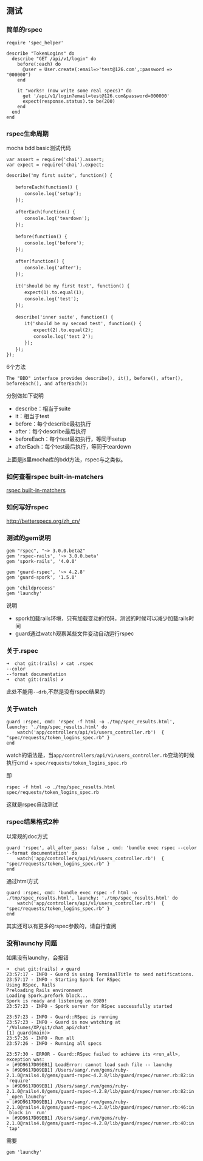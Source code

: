 



## 测试

### 简单的rspec

```
require 'spec_helper'

describe "TokenLogins" do
  describe "GET /api/v1/login" do
	before(:each) do
	  @user = User.create(:email=>'test@126.com',:password => "000000")
	end
	
    it "works! (now write some real specs)" do
      get '/api/v1/login?email=test@126.com&password=000000'
      expect(response.status).to be(200)
    end
  end
end
```

### rspec生命周期

mocha bdd basic测试代码

```
var assert = require('chai').assert;
var expect = require('chai').expect;

describe('my first suite', function() {

　　beforeEach(function() {
　　　　console.log('setup');
　　});

　　afterEach(function() {
　　　　console.log('teardown');
　　});

　　before(function() {
　　　　console.log('before');
　　});

　　after(function() {
　　　　console.log('after');
　　});

　　it('should be my first test', function() {
　　　　expect(1).to.equal(1);
　　　　console.log('test');
　　});

　　describe('inner suite', function() {
　　　　it('should be my second test', function() {
　　　　　　expect(2).to.equal(2);
　　　　　　console.log('test 2');
　　　　});
　　});
});
```

6个方法

```
The "BDD" interface provides describe(), it(), before(), after(), beforeEach(), and afterEach():
```

分别做如下说明

- describe：相当于suite
- it：相当于test
- before：每个describe最初执行
- after：每个describe最后执行
- beforeEach：每个test最初执行，等同于setup
- afterEach：每个test最后执行，等同于teardown


上面是js里mocha库的bdd方法，rspec与之类似。

### 如何查看rspec built-in-matchers

[rspec built-in-matchers](https://www.relishapp.com/rspec/rspec-expectations/docs/built-in-matchers)



### 如何写好rspec

http://betterspecs.org/zh_cn/


### 测试的gem说明

```
gem "rspec", "~> 3.0.0.beta2"
gem 'rspec-rails', '~> 3.0.0.beta'
gem 'spork-rails', '4.0.0'

gem 'guard-rspec', '~> 4.2.8'
gem 'guard-spork', '1.5.0'

gem 'childprocess'
gem 'launchy'
```

说明

- spork加载rails环境，只有加载变动的代码，测试的时候可以减少加载rails时间
- guard通过watch观察某些文件变动自动运行rspec

### 关于.rspec

```
➜  chat git:(rails) ✗ cat .rspec 
--color
--format documentation
➜  chat git:(rails) ✗ 
```

此处不能用`--drb`,不然是没有rspec结果的


### 关于watch

```
guard :rspec, cmd: 'rspec -f html -o ./tmp/spec_results.html', launchy: './tmp/spec_results.html' do
	watch('app/controllers/api/v1/users_controller.rb')  { "spec/requests/token_logins_spec.rb" }
end
```

watch的语法是，当`app/controllers/api/v1/users_controller.rb`变动的时候
执行cmd + `spec/requests/token_logins_spec.rb`

即

	rspec -f html -o ./tmp/spec_results.html spec/requests/token_logins_spec.rb
	
这就是rspec自动测试



### rspec结果格式2种

以常规的doc方式

```
guard 'rspec', all_after_pass: false , cmd: 'bundle exec rspec --color --format documentation' do
	watch('app/controllers/api/v1/users_controller.rb')  { "spec/requests/token_logins_spec.rb" }
end
```

通过html方式

```
guard :rspec, cmd: 'bundle exec rspec -f html -o ./tmp/spec_results.html', launchy: './tmp/spec_results.html' do
	watch('app/controllers/api/v1/users_controller.rb')  { "spec/requests/token_logins_spec.rb" }
end

```

其实还可以有更多的rspec参数的，请自行查阅


### 没有launchy 问题
如果没有launchy，会报错

```
➜  chat git:(rails) ✗ guard                             
23:57:17 - INFO - Guard is using TerminalTitle to send notifications.
23:57:17 - INFO - Starting Spork for RSpec
Using RSpec, Rails
Preloading Rails environment
Loading Spork.prefork block...
Spork is ready and listening on 8989!
23:57:23 - INFO - Spork server for RSpec successfully started

23:57:23 - INFO - Guard::RSpec is running
23:57:23 - INFO - Guard is now watching at '/Volumes/XP/git/chat_api/chat'
[1] guard(main)> 
23:57:26 - INFO - Run all
23:57:26 - INFO - Running all specs

23:57:30 - ERROR - Guard::RSpec failed to achieve its <run_all>, exception was:
> [#9D9617D09EB1] LoadError: cannot load such file -- launchy
> [#9D9617D09EB1] /Users/sang/.rvm/gems/ruby-2.1.0@rails4.0/gems/guard-rspec-4.2.8/lib/guard/rspec/runner.rb:82:in `require'
> [#9D9617D09EB1] /Users/sang/.rvm/gems/ruby-2.1.0@rails4.0/gems/guard-rspec-4.2.8/lib/guard/rspec/runner.rb:82:in `_open_launchy'
> [#9D9617D09EB1] /Users/sang/.rvm/gems/ruby-2.1.0@rails4.0/gems/guard-rspec-4.2.8/lib/guard/rspec/runner.rb:46:in `block in _run'
> [#9D9617D09EB1] /Users/sang/.rvm/gems/ruby-2.1.0@rails4.0/gems/guard-rspec-4.2.8/lib/guard/rspec/runner.rb:40:in `tap'
```

需要

	gem 'launchy'
	
	
	